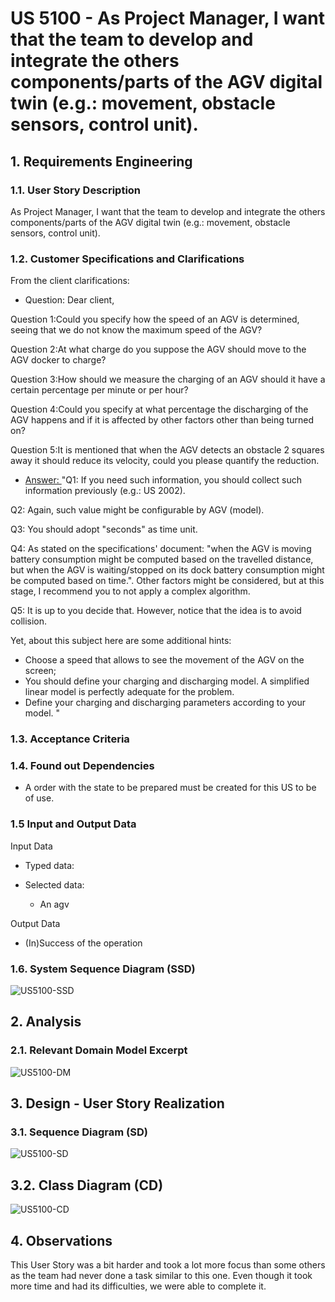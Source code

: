 # US 5100 - As Project Manager, I want that the team to develop and integrate the others components/parts of the AGV digital twin (e.g.: movement, obstacle sensors, control unit).
## 1. Requirements Engineering

### 1.1. User Story Description

As Project Manager, I want that the team to develop and integrate the others components/parts of the AGV digital twin (e.g.: movement, obstacle sensors, control unit).

### 1.2. Customer Specifications and Clarifications

From the client clarifications:

* Question: Dear client,

Question 1:Could you specify how the speed of an AGV is determined, seeing that we do not know the maximum speed of the AGV?

Question 2:At what charge do you suppose the AGV should move to the AGV docker to charge?

Question 3:How should we measure the charging of an AGV should it have a certain percentage per minute or per hour?

Question 4:Could you specify at what percentage the discharging of the AGV happens and if it is affected by other factors other than being turned on?

Question 5:It is mentioned that when the AGV detects an obstacle 2 squares away it should reduce its velocity, could you please quantify the reduction.
* [Answer: ](https://moodle.isep.ipp.pt/mod/forum/discuss.php?d=16959#p21734) "Q1: If you need such information, you should collect such information previously (e.g.: US 2002).

Q2: Again, such value might be configurable by AGV (model).

Q3: You should adopt "seconds" as time unit.

Q4: As stated on the specifications' document: "when the AGV is moving battery consumption might be computed based on the travelled distance, but when the AGV is waiting/stopped on its dock battery consumption might be computed based on time.". Other factors might be considered, but at this stage, I recommend you to not apply a complex algorithm.

Q5: It is up to you decide that. However, notice that the idea is to avoid collision.

Yet, about this subject here are some additional hints:
- Choose a speed that allows to see the movement of the AGV on the screen;
- You should define your charging and discharging model. A simplified linear model is perfectly adequate for the problem.
- Define your charging and discharging parameters according to your model.
"

### 1.3. Acceptance Criteria


### 1.4. Found out Dependencies

* A order with the state to be prepared must be created for this US to be of use.


### 1.5 Input and Output Data


Input Data

* Typed data:


* Selected data:
    * An agv

Output Data

* (In)Success of the operation


### 1.6. System Sequence Diagram (SSD)

![US5100-SSD](US5100_SSD.svg)

## 2. Analysis

### 2.1. Relevant Domain Model Excerpt

![US5100-DM](US5100_DM.svg)

## 3. Design - User Story Realization

### 3.1. Sequence Diagram (SD)


![US5100-SD](US5100_SD.svg)

## 3.2. Class Diagram (CD)


![US5100-CD](US5100_CD.svg)

## 4. Observations

This User Story was a bit harder and took a lot more focus than some others as the team had
never done a task similar to this one.
Even though it took more time and had its difficulties, we were able to complete it.



